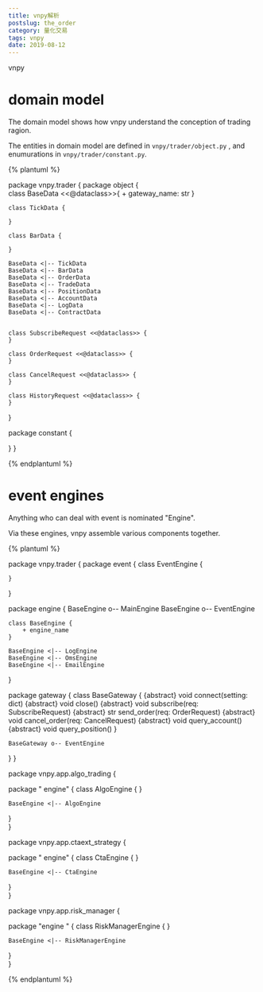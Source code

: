 ```yaml
---
title: vnpy解析
postslug: the_order
category: 量化交易
tags: vnpy
date: 2019-08-12
---
```


vnpy

<!--more-->

# domain model

The domain model shows how vnpy understand the conception of trading ragion.

The entities in domain model are defined in `vnpy/trader/object.py` , and enumurations in `vnpy/trader/constant.py`.

{% plantuml %}

package vnpy.trader {
  package object {    
    class BaseData <<@dataclass>>{
      + gateway_name: str
    }

    class TickData {

    }

    class BarData {

    }

    BaseData <|-- TickData
    BaseData <|-- BarData
    BaseData <|-- OrderData
    BaseData <|-- TradeData
    BaseData <|-- PositionData
    BaseData <|-- AccountData
    BaseData <|-- LogData
    BaseData <|-- ContractData


    class SubscribeRequest <<@dataclass>> {
    }

    class OrderRequest <<@dataclass>> {
    }

    class CancelRequest <<@dataclass>> {
    }
    
    class HistoryRequest <<@dataclass>> {
    }
    


  }

  package constant {

  }
}


{% endplantuml %}

# event engines

Anything who can deal with event is nominated "Engine".

Via these engines, vnpy assemble various components together. 


{% plantuml %}

package vnpy.trader {
  package event {
    class EventEngine {

    }
  }

  package engine {
    BaseEngine o-- MainEngine
    BaseEngine o-- EventEngine

    class BaseEngine {
        + engine_name
    }

    BaseEngine <|-- LogEngine
    BaseEngine <|-- OmsEngine
    BaseEngine <|-- EmailEngine
  }  

  package gateway {
    class BaseGateway {
        {abstract} void connect(setting: dict)
        {abstract} void close()
        {abstract} void subscribe(req: SubscribeRequest)
        {abstract} str send_order(req: OrderRequest)
        {abstract} void cancel_order(req: CancelRequest)
        {abstract} void query_account()
        {abstract} void query_position()
    }

    BaseGateway o-- EventEngine
  }
}

package vnpy.app.algo_trading {
    
  package " engine" {
    class AlgoEngine {
    }

    BaseEngine <|-- AlgoEngine
  }    
}


package vnpy.app.ctaext_strategy {
    
  package "  engine" {
    class CtaEngine {
    }

    BaseEngine <|-- CtaEngine
  }    
}


package vnpy.app.risk_manager {
    
  package "engine " {
    class RiskManagerEngine {
    }

    BaseEngine <|-- RiskManagerEngine
  }    
}


{% endplantuml %}